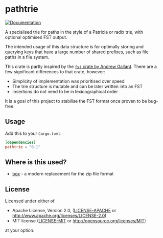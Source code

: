 # pathtrie

[![Documentation](https://docs.rs/pathtrie/badge.svg)](https://docs.rs/pathtrie)

A specialised trie for paths in the style of a Patricia or radix trie, with optional optimised FST output.

The intended usage of this data structure is for optimally storing and querying keys that have a large number of shared prefixes, such as file paths in a file system.

This crate is partly inspired by the [`fst` crate by Andrew Gallant](https://github.com/BurntSushi/fst). There are a few significant differences to that crate, however:

- Simplicity of implementation was prioritised over speed
- The trie structure is mutable and can be later written into an FST
- Insertions do not need to be in lexicographical order

It is a goal of this project to stabilise the FST format once proven to be bug-free.

## Usage

Add this to your `Cargo.toml`:

```toml
[dependencies]
pathtrie = "0.1"
```

## Where is this used?

* [box](https://github.com/bbqsrc/box) - a modern replacement for the zip file format

## License

Licensed under either of

* Apache License, Version 2.0, ([LICENSE-APACHE](LICENSE-APACHE) or http://www.apache.org/licenses/LICENSE-2.0)
* MIT license ([LICENSE-MIT](LICENSE-MIT) or http://opensource.org/licenses/MIT)

at your option.
